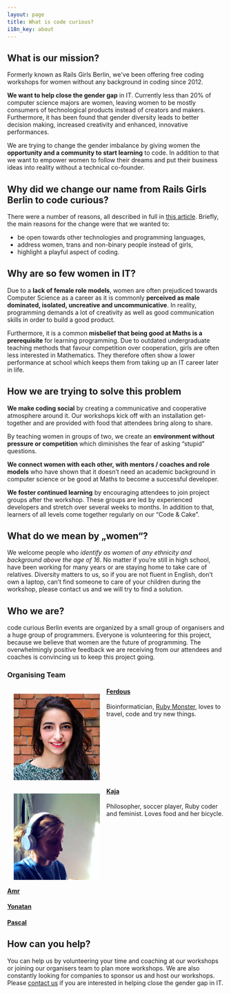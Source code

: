 ```yaml
---
layout: page
title: What is code curious?
i18n_key: about
---
```


## What is our mission?

Formerly known as Rails Girls Berlin, we've been offering free coding workshops for women without any background in coding since 2012.

**We want to help close the gender gap** in IT. Currently less than 20% of computer science majors are women, leaving women to be mostly consumers of technological products instead of creators and makers. Furthermore, it has been found that gender diversity leads to better decision making, increased creativity and enhanced, innovative performances.

We are trying to change the gender imbalance by giving women the **opportunity and a community to start learning** to code. In addition to that we want to empower women to follow their dreams and put their business ideas into reality without a technical co-founder.

## Why did we change our name from Rails Girls Berlin to code curious?

There were a number of reasons, all described in full in [this article](/railsGirlsBerlinIsGrowingUp/). Briefly, the main reasons for the change were that we wanted to:
- be open towards other technologies and programming languages,
- address women, trans and non-binary people instead of girls,
- highlight a playful aspect of coding.

## Why are so few women in IT?

Due to a **lack of female role models**, women are often prejudiced towards Computer Science as a career as it is commonly **perceived as male dominated, isolated, uncreative and uncommunicative**. In reality, programming demands a lot of creativity as well as good communication skills in order to build a good product.

Furthermore, it is a common **misbelief that being good at Maths is a prerequisite** for learning programming. Due to outdated undergraduate teaching methods that favour competition over cooperation, girls are often less interested in Mathematics. They therefore often show a lower performance at school which keeps them from taking up an IT career later in life.


## How we are trying to solve this problem

**We make coding social** by creating a communicative and cooperative atmosphere around it. Our workshops kick off with an installation get-together and are provided with food that attendees bring along to share.

By teaching women in groups of two, we create an **environment without pressure or competition** which diminishes the fear of asking “stupid” questions.

**We connect women with each other, with mentors / coaches and role models** who have shown that it doesn’t need an academic background in computer science or be good at Maths to become a successful developer.

**We foster continued learning** by encouraging attendees to join project groups after the workshop. These groups are led by experienced developers and stretch over several weeks to months. In addition to that, learners of all levels come together regularly on our “Code & Cake”.


## What do we mean by „women“?

We welcome people who *identify as women* of *any ethnicity and background above the age of 16*. No matter if you’re still in high school, have been working for many years or are staying home to take care of relatives. Diversity matters to us, so if you are not fluent in English, don’t own a laptop, can’t find someone to care of your children during the workshop, please contact us and we will try to find a solution.

## Who we are?

code curious Berlin events are organized by a small group of organisers and a huge group of programmers. Everyone is volunteering for this project, because we believe that women are the future of programming. The overwhelmingly positive feedback we are receiving from our attendees and coaches is convincing us to keep this project going.

### Organising Team
<div>
    <p style="padding: 0 15px; float: left;" ><img src="/assets/images/ferdous.jpg" alt="Ferdous" width="200"></p>
    <p> <a href="https://twitter.com/ferbsx"><h4>Ferdous</h4></a></p>
    <p> Bioinformatician, <a href="http://rubymonstas.org">Ruby Monster</a>, loves to travel, code and try new things. </p>
</div>

<!-- <br> -->

<div style="clear: left;">
    <p style="padding: 0 15px; float: left;"><img src="/assets/images/kaja.jpg" alt="Kaja" width="200"></p>
    <p> <a href="https://twitter.com/alizenero"><h4>Kaja</h4></a></p>
    <p> Philosopher, soccer player, Ruby coder and feminist. Loves food and her bicycle. </p>
</div>

<div style="clear: left;">
    <!-- <p style="padding: 0 15px; float: left;"><img src="/assets/images/amr.jpg" alt="Amr" width="200"></p> -->
    <p> <a href="https://twitter.com/amrAbdelwahab"><h4>Amr</h4></a></p>
    <!-- <p> Amr's description goes here. </p> -->
</div>

<div style="clear: left;">
    <!-- <p style="padding: 0 15px; float: left;"><img src="/assets/images/yonatan.jpg" alt="Yonatan" width="200"></p> -->
    <p> <a href="https://twitter.com/shushugah"><h4>Yonatan</h4></a></p>
    <!-- <p> Yonatan's description goes here. </p> -->
</div>

<div style="clear: left;">
    <!-- <p style="padding: 0 15px; float: left;"><img src="/assets/images/pascal.jpg" alt="Pascal" width="200"></p> -->
    <p> <a href="https://twitter.com/pascalwengerter"><h4>Pascal</h4></a></p>
    <!-- <p> Pascal's description goes here. </p> -->
</div>


## How can you help?
You can help us by volunteering your time and coaching at our workshops or joining our organisers team to plan more workshops. We are also constantly looking for companies to sponsor us and host our workshops. Please [contact us](mailto:contact@codecurious.org) if you are interested in helping close the gender gap in IT.
